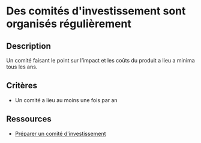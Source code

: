 # Des comités d'investissement sont organisés régulièrement

## Description

Un comité faisant le point sur l’impact et les coûts du produit a lieu
a minima tous les ans.

## Critères

- Un comité a lieu au moins une fois par an

## Ressources

- [Préparer un comité d'investissement](https://doc.incubateur.net/communaute/gerer-son-produit/gestion-au-quotidien/budget/preparer-un-comite-dinvestissement)
